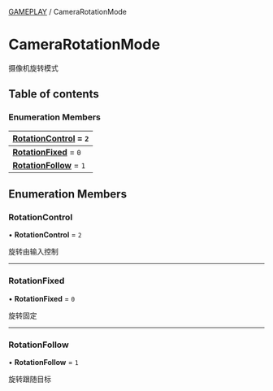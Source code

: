 [GAMEPLAY](../groups/GAMEPLAY.GAMEPLAY.md) / CameraRotationMode

# CameraRotationMode <Badge type="tip" text="Enumeration" /> <Score text="CameraRotationMode" />

摄像机旋转模式

## Table of contents

### Enumeration Members <Score text="Enumeration" /> 
| **[RotationControl](mw.CameraRotationMode.md#rotationcontrol)** = ``2``  |
| :----- |
| **[RotationFixed](mw.CameraRotationMode.md#rotationfixed)** = ``0`` |
| **[RotationFollow](mw.CameraRotationMode.md#rotationfollow)** = ``1`` |

## Enumeration Members

### RotationControl <Score text="RotationControl" /> 

• **RotationControl** = ``2``

旋转由输入控制

___

### RotationFixed <Score text="RotationFixed" /> 

• **RotationFixed** = ``0``

旋转固定

___

### RotationFollow <Score text="RotationFollow" /> 

• **RotationFollow** = ``1``

旋转跟随目标
